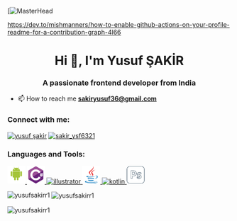 [![MasterHead](https://media.licdn.com/dms/image/D5603AQEPVGqQ5sQd5A/profile-displayphoto-shrink_400_400/0/1698692857855?e=1721260800&v=beta&t=-oJSaw0w3cwm4sW75pk6Oj77JbpvPJyj1YwzyEZVmRQ)

https://dev.to/mishmanners/how-to-enable-github-actions-on-your-profile-readme-for-a-contribution-graph-4l66

<h1 align="center">Hi 👋, I'm Yusuf ŞAKİR</h1>
<h3 align="center">A passionate frontend developer from India</h3>

- 📫 How to reach me **sakiryusuf36@gmail.com**

<h3 align="left">Connect with me:</h3>
<p align="left">
<a href="https://linkedin.com/in/yusuf şakir" target="blank"><img align="center" src="https://raw.githubusercontent.com/rahuldkjain/github-profile-readme-generator/master/src/images/icons/Social/linked-in-alt.svg" alt="yusuf şakir" height="30" width="40" /></a>
<a href="https://instagram.com/sakir_ysf6321" target="blank"><img align="center" src="https://raw.githubusercontent.com/rahuldkjain/github-profile-readme-generator/master/src/images/icons/Social/instagram.svg" alt="sakir_ysf6321" height="30" width="40" /></a>
</p>

<h3 align="left">Languages and Tools:</h3>
<p align="left"> <a href="https://developer.android.com" target="_blank" rel="noreferrer"> <img src="https://raw.githubusercontent.com/devicons/devicon/master/icons/android/android-original-wordmark.svg" alt="android" width="40" height="40"/> </a> <a href="https://www.w3schools.com/cs/" target="_blank" rel="noreferrer"> <img src="https://raw.githubusercontent.com/devicons/devicon/master/icons/csharp/csharp-original.svg" alt="csharp" width="40" height="40"/> </a> <a href="https://www.adobe.com/in/products/illustrator.html" target="_blank" rel="noreferrer"> <img src="https://www.vectorlogo.zone/logos/adobe_illustrator/adobe_illustrator-icon.svg" alt="illustrator" width="40" height="40"/> </a> <a href="https://www.java.com" target="_blank" rel="noreferrer"> <img src="https://raw.githubusercontent.com/devicons/devicon/master/icons/java/java-original.svg" alt="java" width="40" height="40"/> </a> <a href="https://kotlinlang.org" target="_blank" rel="noreferrer"> <img src="https://www.vectorlogo.zone/logos/kotlinlang/kotlinlang-icon.svg" alt="kotlin" width="40" height="40"/> </a> <a href="https://www.photoshop.com/en" target="_blank" rel="noreferrer"> <img src="https://raw.githubusercontent.com/devicons/devicon/master/icons/photoshop/photoshop-line.svg" alt="photoshop" width="40" height="40"/> </a> </p>

<p><img align="left" src="https://github-readme-stats.vercel.app/api/top-langs?username=yusufsakirr1&show_icons=true&locale=en&layout=compact" alt="yusufsakirr1" /></p>

<p>&nbsp;<img align="center" src="https://github-readme-stats.vercel.app/api?username=yusufsakirr1&show_icons=true&locale=en" alt="yusufsakirr1" /></p>

<p><img align="center" src="https://github-readme-streak-stats.herokuapp.com/?user=yusufsakirr1&" alt="yusufsakirr1" /></p>
